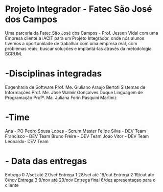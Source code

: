 # Projeto Integrador - Fatec São José dos Campos
Uma parceria da Fatec São José dos Campos - Prof. Jessen Vidal com uma Empresa cliente a IACIT para um Projeto Integrador, onde nós alunos tivemos a oportunidade de trabalhar com uma empresa real, com problemas reais, buscar soluções e implantá-las através da metodologia SCRUM.

# -Disciplinas integradas
Engenharia de Software
Prof. Me. Giuliano Araujo Bertoti
Sistemas de Informações
Prof. Me. José Walmir Gonçalves Duque
Linguagem de Programação
Profª. Ma. Juliana Forin Pasquini Martiniz

# -Time
Ana - PO
Pedro Sousa Lopes - Scrum Master
Felipe Silva - DEV Team
Francisco - DEV Team
Bruno Freire - DEV Team
Joao Vitor - DEV Team
Leonardo- DEV Team

# - Data das entregas

Entrega 0  7/set até 27/set
Entrega 1  28/set até 18/out
Entrega 2  19/out até 8/nov
Entrega 3  9/nov até 29/nov
Entrega final  6/dez   apresentaçao para o cliente
